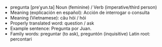 - pregunta	[preˈɣun.ta]	Noun (feminine) / Verb (imperative/third person)
- Meaning (explicación en español): Acción de interrogar o consulta
- Meaning (Vietnamese): câu hỏi / hỏi
- Properly translated word: question / ask
- Example sentence: Pregunta por Juan.
- Family words: preguntar (to ask), preguntón (inquisitive)	Latin root: percontari